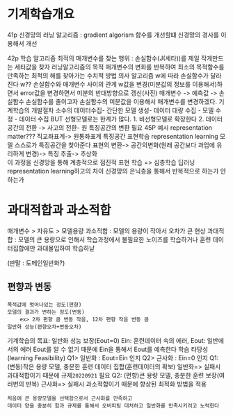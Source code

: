 # 기계학습개요
41p
신경망의 러닝 알고리즘 : gradient algorism
함수를 개선할떄 신경망의 경사를 이용해서 개선

42p
학습 알고리즘
    최적의 매개변수를 찾는 행위 : 손실함수(J(세타))를 제일 작게만드는 세타값을 찾자
                                    러닝알고리즘의 목적
    매개변수의 변화를 반복하여 최소의 목적함수를 만족하는 최적의 해를 찾아가는 수치적 방법
    의사 알고리즘
        w에 따라 손실함수가 달라진다
        w?? 손실함수와 매개변수 사이의 관계
        w값을 변경(미분값의 정보를 이용해서)하면서 error값을 변경하면서 미분의 반대방향으로 갱신(사진)
        매개변수 -> 예측값 -> 손실함수
        손실함수를 줄이고자 손실함수의 미분값을 이용해서 매개변수를 변경하겠다.
기계학습의 개발절차
    소수의 데이터수집- 간단한 모델 생성- 데이터 대량 수집 - 모델 수정 - 데이터 수집
    BUT 선형모델로는 한계가 많다.
        1. 비선형모델로 확장한다
        2. 데이터공간의 전환 -> 사고의 전환- 원 특징공간의 변환 필요
            45P 예시 representation matter???
            직교좌표계-> 원통좌표계
            특징공간
표현학습 representation learning
    모델 스스로가 특징공간을 찾아준다
    표현의 변환-> 공간의변화(원래 공간보다 과업에 유리하게 변경)-> 특징 추출-> 추상화      
이 과정을 신경망을 통해 계층적으로 점진적 표현 학습 => 심층학습 딥러닝
    representation learning하고의 차이 
        신경망의 은닉층을 통해서 반복적으로 하는가 안하는가

# 과대적합과 과소적합
매개변수 > 자유도 > 모델용량
과소적합 : 모델의 용량이 작아서 오차가 큰 현상
과대적합 : 모델의 큰 용량으로 인해서 학습과정에서 불필요한 노이즈를 학습하거나 훈련 데이터집합에만 과대몰입하여 학습하낟

(딴말 : 도메인일반화?)

## 편향과 변동
    목적값에 벗어나있는 정도(편향)
    모델의 결과가 변하는 정도(변동)
        ex> 2차 편향 큼 변동 작음, 12차 편향 작음 변동 큼
    일반화 성능(편향오차+변동오차)

기계학습의 목표: 일반화 성능 보장(Eout=0)
    Ein: 훈련데이터 속의 에러, Eout: 일반에서의 에러 
    Eout를 알 수 없기 때문에 Ein을 통해서 Eout를 예측한다
    학습 타당성(learning Feasibility)
        Q1> 일반화 : Eout=Ein 인지
        Q2> 근사화 : Ein=0 인지
    Q1: (변동)작은 용량 모델, 충분한 훈련 데이터 집합(훈련데이터의 확보) 
        일반화=> 실패시 과대적합이기 때문에 규제`20220921` 필요
    Q2: (편향)큰 용량 모델, 충분한 훈련 보장(여러번의 반복) 
        근사화=> 실패시 과소적합이기 때문에 향상된 최적화 방법을 적용

    처음에 큰 용량모델을 선택함으로서 근사화를 만족하고
    데이터 양을 충분히 함과 규제를 통해서 오버피팅 대처하고 일반화를 만족시키려고 노력한다



